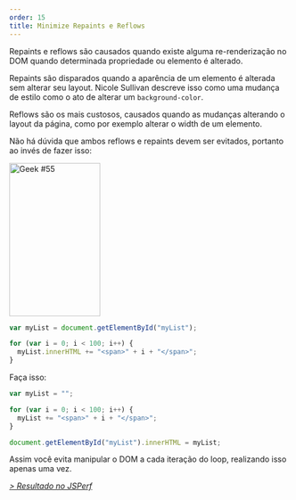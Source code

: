 ```yaml
---
order: 15
title: Minimize Repaints e Reflows
---
```


Repaints e reflows são causados quando existe alguma re-renderização no DOM quando determinada propriedade ou elemento é alterado.

Repaints são disparados quando a aparência de um elemento é alterada sem alterar seu layout. Nicole Sullivan descreve isso como uma mudança de estilo como o ato de alterar um `background-color`.

Reflows são os mais custosos, causados quando as mudanças alterando o layout da página, como por exemplo alterar o width de um elemento.

Não há dúvida que ambos reflows e repaints devem ser evitados, portanto ao invés de fazer isso:

<div class="img-right">
  <img id="geek-55" class="icos-geek" src="http://browserdiet.com/img/55.png" alt="Geek #55" width="163" height="275" />
</div>

```js
var myList = document.getElementById("myList");

for (var i = 0; i < 100; i++) {
  myList.innerHTML += "<span>" + i + "</span>";
}
```

Faça isso:

```js
var myList = "";

for (var i = 0; i < 100; i++) {
  myList += "<span>" + i + "</span>";
}

document.getElementById("myList").innerHTML = myList;
```

Assim você evita manipular o DOM a cada iteração do loop, realizando isso apenas uma vez.

*[> Resultado no JSPerf](http://jsperf.com/browser-diet-dom-manipulation)*
